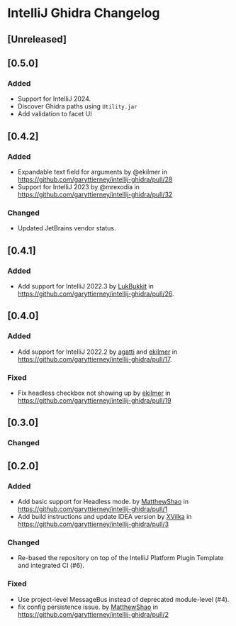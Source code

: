 <!-- Keep a Changelog guide -> https://keepachangelog.com -->

# IntelliJ Ghidra Changelog

## [Unreleased]

## [0.5.0]
### Added

* Support for IntelliJ 2024.
* Discover Ghidra paths using `Utility.jar`
* Add validation to facet UI

## [0.4.2]
### Added

* Expandable text field for arguments by @ekilmer in https://github.com/garyttierney/intellij-ghidra/pull/28
* Support for IntelliJ 2023 by @mrexodia in https://github.com/garyttierney/intellij-ghidra/pull/32

### Changed

- Updated JetBrains vendor status.

## [0.4.1]
### Added
- Add support for IntelliJ 2022.3 by [LukBukkit](https://github.com/LukBukkit) in https://github.com/garyttierney/intellij-ghidra/pull/26.

## [0.4.0]
### Added

- Add support for IntelliJ 2022.2 by [agatti](https://github.com/agatti) and [ekilmer](https://github.com/ekilmer) in https://github.com/garyttierney/intellij-ghidra/pull/17.

### Fixed
- Fix headless checkbox not showing up by [ekilmer](https://github.com/ekilmer) in https://github.com/garyttierney/intellij-ghidra/pull/19

## [0.3.0]
### Changed

## [0.2.0]
### Added
- Add basic support for Headless mode. by [MatthewShao](https://github.com/MatthewShao) in https://github.com/garyttierney/intellij-ghidra/pull/1
- Add build instructions and update IDEA version by [XVilka](https://github.com/XVilka) in https://github.com/garyttierney/intellij-ghidra/pull/3

### Changed
- Re-based the repository on top of the IntelliJ Platform Plugin Template and integrated CI (#6).

### Fixed
- Use project-level MessageBus instead of deprecated module-level (#4).
- fix config persistence issue. by [MatthewShao](https://github.com/MatthewShao) in https://github.com/garyttierney/intellij-ghidra/pull/2
